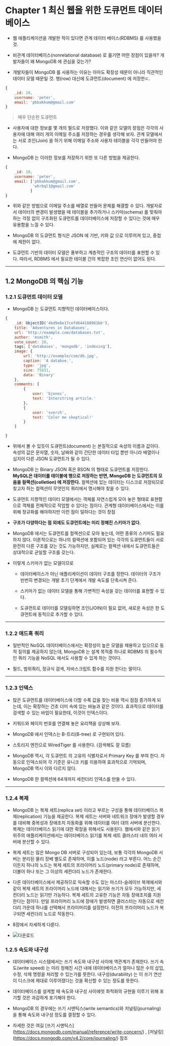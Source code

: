 # Chapter 1 최신 웹을 위한 도큐먼트 데이터베이스

- 웹 애플리케이션을 개발한 적이 있다면 관계 데이터 베이스(RDBMS) 를 사용했을 것.

- 비관계 데이터베이스(nonrelational database) 로 옮기면 어떤 장점이 있을까? 개발자들이 왜 MongoDB 에 관심을 갖는가?

- 개발자들이 MongoDB 를 사용하는 이유는 아마도 확장성 때문이 아니라 직관적인 데이터 모델 때문일 것. 행(row) 대신에 도큐먼트(document) 에 저장한ㄷ.

```javascript
{
    _id: 10,
    username: 'peter',
    email: 'pbbakkum@gmail.com'
}
```

> 매우 단순한 도큐먼트

- 사용자에 대한 정보를 몇 개의 필드로 저장했다. 이와 같은 모델의 장점은 각각의 사용자에 대해 여러 개의 이메일 주소를 저장하는 경우를 생각해 보자. 관계 모델에서는 서로 조인(Join) 을 하기 위해 이메일 주소와 사용자 테이블을 각각 만들어야 한다.

- MongoDB 는 이러한 정보를 저장하기 위한 또 다른 방법을 제공한다.

```javascript
{
    _id: 10,
    username: 'peter',
    email: ['pbbakkum@gmail.com',
            'whrbql1@gmail.com'
           ]
}
```

- 위와 같은 방법으로 이메일 주소를 배열로 만들어 문제를 해결할 수 있다. 개발자로서 데이터의 변경이 발생했을 때 테이블을 추가하거나 스키마(schema) 를 맞춰야 하는 걱정 없이 구조화된 도큐먼트를 데이터베이스에 저장할 수 있다는 것에 매우 유용함을 느낄 수 있다.

- MongoDB 의 도큐먼트 형식은 JSON 에 기반, 키와 값 으로 이루어져 있고, 중첩에 제한이 없다.

- 도큐먼트 기반의 데이터 모델은 풍부하고 계층적인 구조의 데이터를 표현할 수 있다. 따라서, RDBMS 에서 필요한 테이블 간의 복잡한 조인 연산이 없어도 된다.

---

## 1.2 MongoDB 의 핵심 기능

### 1.2.1 도큐먼트 데이터 모델

- MongoDB 는 도큐먼트 지향적인 데이터베이스이다.

```javascript
{
    _id: ObjectID('4bd9e8e17cefd644108961bb'),
    title: 'Adventures in Databases',
    url: 'http://example.com/databases.txt',
    author: 'msmith',
    vote_count: 20,
    tags; ['databases', 'mongodb', 'indexing'],
    image: {
        url: 'http://example/com/db.jpg',
        caption: 'A databse.',
        type: 'jpg',
        size: 75831,
        data: 'Binary'
    },
    comments: [
        {
            user: 'bjones',
            text: 'Interstring article.'
        },
        {
            user: 'sverch',
            text: 'Color me skeptical!'
        }
    ]

}
```

- 위에서 볼 수 있듯이 도큐먼트(document) 는 본질적으로 속성의 이름과 값이다. 속성의 값은 문자열, 숫자, 날짜와 같이 간단한 데이터 타입 뿐만 아니라 배열이나 심지어 다른 JSON 도큐먼트가 될 수 있다.

- MongoDB 는 Binary JSON 혹은 BSON 의 형태로 도큐먼트를 저장한다. **MySQL은 데이터를 테이블에 행으로 저장하는 반면, MongoDB 는 도큐먼트의 모음을 컬렉션(colletion) 에 저장한다.** 컬렉션에 있는 데이터는 디스크로 저장되므로 찾고자 하는 컬렉션이 무엇인지 쿼리에서 명시해야 찾을 수 있다.

- 도큐먼트 지향적인 데이터 모델에서는 객체를 자연스럽게 모아 놓은 형태로 표현함으로 객체를 전체적으로 작업할 수 있다는 점이다. 관계형 데이터베이스에서는 이를 위해 정규화를 해야하지만 이런 점이 덜하다는 것이 장점

- **구조가 다양하다는 점 외에도 도큐먼트에는 미리 정해진 스키마가 없다.**

- MongoDB 에서는 도큐먼트를 컬렉션으로 모아 놓는데, 어떤 종류의 스키마도 필요하지 않다. 이론적으로는 하나의 컬렉션에 포함되어 있는 각각의 도큐먼트들이 서로 완전히 다른 구조를 갖는 것도 가능하지만, 실제로는 컬렉션 내에서 도큐먼트들은 상대적으로 균일할 구조를 갖는다.

- 이렇게 스키마가 없는 모델이므로

  - 데이터베이스가 아닌 애플리케이션이 데이터 구조를 정한다. 데이터의 구조가 빈번히 변경되는 개발 초기 단계에서 개발 속도를 단축시켜 준다.

  - 스키마가 없는 데이터 모델을 통해 가변적인 속성을 갖는 데이터를 표현할 수 있다.

  - 도큐먼트로 데이터를 모델링하면 조인(JOIN)이 필요 없어, 새로운 속성은 한 도큐먼트에 동적으로 추가할 수 있다.

---

### 1.2.2 애드혹 쿼리

- 일반적인 NoSQL 데이터베이스에서는 확장성이 높은 모델을 채용하고 있으므로 동적 질의를 제공하지 않는데, MongoDB 는 설계 목적중 하나로 RDBMS 의 필수적인 쿼리 기능을 NoSQL 에서도 사용할 수 있게 하는 것이다.

- 필드, 범위쿼리, 정규식 검색, 자바스크립트 함수를 지원 한다는 말이다.

---

### 1.2.3 인덱스

- 많은 도큐먼트를 데이터베이스에 더할 수록 값을 찾는 비용 역시 점점 증가하게 되는데, 이는 확장하는 건초 더미 속에 있는 바늘과 같은 것이다. 효과적으로 데이터를 검색할 수 있는 바업이 필요한데, 이것이 인덱스이다.

- 키워드와 페이지 번호를 연결해 놓은 요리책을 상상해 보자.

- MongoDB 에서 인덱스는 B-트리(B-tree) 로 구현되어 있다.

- 스토리지 엔진으로 WiredTiger 를 사용한다. (검색해도 잘 모름)

- MongoDB 역시, 각 도큐먼트 의 고유의 식별자로서 Primary Key 를 부여 한다. 자동으로 인덱스되어 각 기준은 유니크 키를 이용하여 효과적으로 기억되며, MongoDB 역시 이와 다르지 않다.

- MongoDB 한 컬렉션에 64개까지 세컨더리 인덱스를 만들 수 있다.

---

### 1.2.4 복제

- MongoDB 는 복제 세트(replica set) 이라고 부르는 구성을 통해 데이터베이스 복제(replication) 기능을 제공한다. 복제 세트는 서버와 네트워크 장애가 발생할 경우를 대비해 중복성과 장애조치 자동화를 위해 데이터를 여러 대의 서버에 분산한다. 복제는 데이터베이스 읽기에 대한 확장을 위해서도 사용된다. 웹에서와 같은 읽기 위주의 애플리케이션에서는 데이터베이스 읽기를 복제 세트 클러스터 내의 여러 서버에 분산할 수 있다.

- 복제 세트는 많은 Mongo DB 서버로 구성되어 있는데, 보통 각각의 MongoDB 서버는 분리된 물리 장베 별도로 존재하며, 이를 노드(node) 라고 부른다. 어느 순간이든지 하나의 노드는 복제 세트의 프라이머리 노드(primary node)로 존재하며, 더불어 하나 또는 그 이상의 세컨더리 노드가 존재한다.

- 다른 데이터베이스에서 제공하므로 익숙할 수도 있는 마스터-슬레이브 복제에서와 같이 복제 세트의 프라이머리 노드에 대해서는 읽기와 쓰기가 모두 가능하지만, 세컨더리 노드는 읽기만 가능하다. 복제 세트의 고유한 기능은 자동 장애조치를 지원한다는 점이다. 만일 프라이머리 노드에 장애가 발생하면 클러스터는 자동으로 세컨더리 가운데 하나를 선택해서 프라이머리를 설정한다. 이전의 프라이머리 노드가 복구되면 세컨더리 노드로 작동한다.

- 8장에서 자세하게 다룬다.
- ![다운로드](https://user-images.githubusercontent.com/50399804/114273897-fd272c80-9a56-11eb-855b-97ecfd1939bb.png)

### 1.2.5 속도와 내구성

- 데이터베이스 시스템에서는 쓰기 속도와 내구성 사이에 역관계가 존재한다. 쓰기 속도(write speed) 는 미리 정해진 시간 내에 데이터베이스가 얼마나 많은 수의 삽입, 수정, 삭제 명령을 처리할 수 있는가를 뜻한다. 내구성(durability) 는 이 쓰기 연산이 디스크에 제대로 이루어졌다는 것을 확신할 수 있는 정도를 뜻한다.

- 데이터베이스를 설계할 때 속도와 내구성 사이에엇 촤적화의 규현을 이루기 위해 포기할 것은 과감하게 포기해야 한다.

- MongoDB 의 경우에는 쓰기 시맨틱스(write semantics)와 저널링(journaling)을 통해 속도와 내구성 정도를 결정할 수 있다.

- 자세한 것은 여길 [쓰기 시맨틱스] (https://docs.mongodb.com/manual/reference/write-concern/) , [저널링] (https://docs.mongodb.com/v4.2/core/journaling/) 참조
